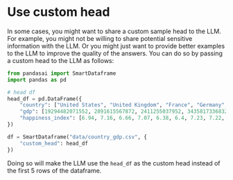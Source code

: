 # Use custom head

In some cases, you might want to share a custom sample head to the LLM. For example, you might not be willing to share potential sensitive information with the LLM. Or you might just want to provide better examples to the LLM to improve the quality of the answers. You can do so by passing a custom head to the LLM as follows:

```python
from pandasai import SmartDataframe
import pandas as pd

# head df
head_df = pd.DataFrame({
    "country": ["United States", "United Kingdom", "France", "Germany", "Italy", "Spain", "Canada", "Australia", "Japan", "China"],
    "gdp": [19294482071552, 2891615567872, 2411255037952, 3435817336832, 1745433788416, 1181205135360, 1607402389504, 1490967855104, 4380756541440, 14631844184064],
    "happiness_index": [6.94, 7.16, 6.66, 7.07, 6.38, 6.4, 7.23, 7.22, 5.87, 5.12]
})

df = SmartDataframe("data/country_gdp.csv", {
    "custom_head": head_df
})
```

Doing so will make the LLM use the `head_df` as the custom head instead of the first 5 rows of the dataframe.
